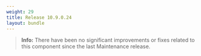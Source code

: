 ```yaml
---
weight: 29
title: Release 10.9.0.24
layout: bundle
---
```


><b>Info:</b> There have been no significant improvements or fixes related to this component since the last Maintenance release.
